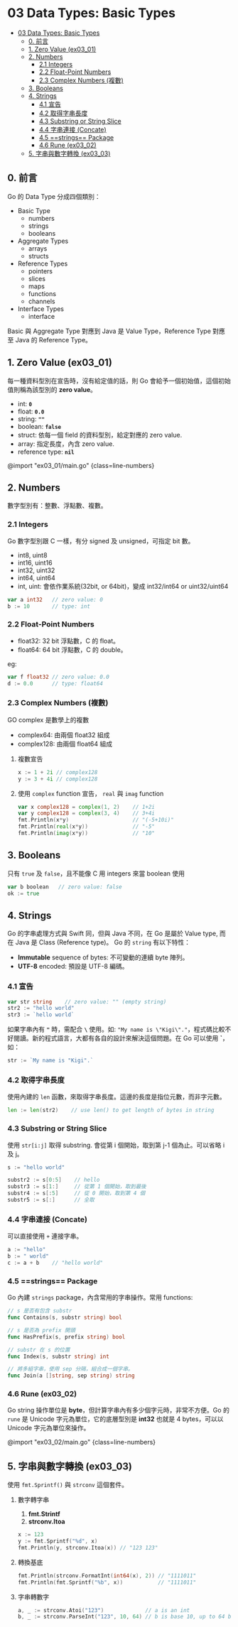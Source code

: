 # 03 Data Types: Basic Types

<!-- @import "[TOC]" {cmd="toc" depthFrom=1 depthTo=3 orderedList=false} -->

<!-- code_chunk_output -->

- [03 Data Types: Basic Types](#03-data-types-basic-types)
  - [0. 前言](#0-前言)
  - [1. Zero Value (ex03_01)](#1-zero-value-ex03_01)
  - [2. Numbers](#2-numbers)
    - [2.1 Integers](#21-integers)
    - [2.2 Float-Point Numbers](#22-float-point-numbers)
    - [2.3 Complex Numbers (複數)](#23-complex-numbers-複數)
  - [3. Booleans](#3-booleans)
  - [4. Strings](#4-strings)
    - [4.1 宣告](#41-宣告)
    - [4.2 取得字串長度](#42-取得字串長度)
    - [4.3 Substring or String Slice](#43-substring-or-string-slice)
    - [4.4 字串連接 (Concate)](#44-字串連接-concate)
    - [4.5 ==strings== Package](#45-strings-package)
    - [4.6 Rune (ex03_02)](#46-rune-ex03_02)
  - [5. 字串與數字轉換 (ex03_03)](#5-字串與數字轉換-ex03_03)

<!-- /code_chunk_output -->

## 0. 前言

Go 的 Data Type 分成四個類別：

- Basic Type
  - numbers
  - strings
  - booleans
- Aggregate Types
  - arrays
  - structs
- Reference Types
  - pointers
  - slices
  - maps
  - functions
  - channels
- Interface Types
  - interface

Basic 與 Aggregate Type 對應到 Java 是 Value Type，Reference Type 對應至 Java 的 Reference Type。

## 1. Zero Value (ex03_01)

每一種資料型別在宣告時，沒有給定值的話，則 Go 會給予一個初始值，這個初始值則稱為該型別的 __zero value__。

- int: __`0`__
- float: __`0.0`__
- string: __`""`__
- boolean: __`false`__
- struct: 依每一個 field 的資料型別，給定對應的 zero value.
- array: 指定長度，內含 zero value.
- reference type: __`nil`__

@import "ex03_01/main.go" {class=line-numbers}

## 2. Numbers

數字型別有：整數、浮點數、複數。

### 2.1 Integers

Go 數字型別跟 C 一樣，有分 signed 及 unsigned，可指定 bit 數。

- int8, uint8
- int16, uint16
- int32, uint32
- int64, uint64
- int, uint: 會依作業系統(32bit, or 64bit)，變成 int32/int64 or uint32/uint64

```go {.line-numbers}
var a int32   // zero value: 0
b := 10       // type: int
```

### 2.2 Float-Point Numbers

- float32: 32 bit 浮點數，C 的 float。
- float64: 64 bit 浮點數，C 的 double。

eg:

```go {.line-numbers}
var f float32 // zero value: 0.0
d := 0.0      // type: float64
```

### 2.3 Complex Numbers (複數)

GO complex 是數學上的複數

- complex64: 由兩個 float32 組成
- complex128: 由兩個 float64 組成

1. 複數宣告

    ```go {.line-numbers}
    x := 1 + 2i // complex128
    y := 3 + 4i // complex128
    ```

1. 使用 `complex` function 宣告， `real` 與 `imag` function

    ```go {.line-numbers}
    var x complex128 = complex(1, 2)    // 1+2i
    var y complex128 = complex(3, 4)    // 3+4i
    fmt.Println(x*y)                    // "(-5+10i)"
    fmt.Println(real(x*y))              // "-5"
    fmt.Println(imag(x*y))              // "10"
    ```

## 3. Booleans

只有 `true` 及 `false`，且不能像 C 用 integers 來當 boolean 使用

```go {.line-numbers}
var b boolean   // zero value: false
ok := true
```

## 4. Strings

Go 的字串處理方式與 Swift 同，但與 Java 不同，在 Go 是屬於 Value type, 而在 Java 是 Class (Reference type)。
Go 的 `string` 有以下特性：

- __Immutable__ sequence of bytes: 不可變動的連續 byte 陣列。
- __UTF-8__ encoded: 預設是 UTF-8 編碼。

### 4.1 宣告

```go {.line-numbers}
var str string    // zero value: "" (empty string)
str2 := "hello world"
str3 := `hello world`
```

如果字串內有 __`"`__ 時，需配合 __`\`__ 使用。如: `"My name is \"Kigi\"."`，程式碼比較不好閱讀。新的程式語言，大都有各自的設計來解決這個問題。在 Go 可以使用 __`__，如：

```go {.line-numbers}
str := `My name is "Kigi".`
```

### 4.2 取得字串長度

使用內建的 `len` 函數，來取得字串長度。這邊的長度是指位元數，而非字元數。

```go {.line-numbers}
len := len(str2)    // use len() to get length of bytes in string
```

### 4.3 Substring or String Slice

使用 `str[i:j]` 取得 substring. 會從第 i 個開始，取到第 j-1 個為止。可以省略 i 及 j。

```go {.line-numbers}
s := "hello world"

substr2 := s[0:5]    // hello
substr3 := s[1:]     // 從第 1 個開始，取到最後
substr4 := s[:5]     // 從 0 開始，取到第 4 個
substr5 := s[:]      // 全取
```

### 4.4 字串連接 (Concate)

可以直接使用 `+` 連接字串。

```go {.line-numbers}
a := "hello"
b := " world"
c := a + b    // "hello world"
```

### 4.5 ==strings== Package

Go 內建 `strings` package，內含常用的字串操作。常用 functions:

```go {.line-numbers}
// s 是否有包含 substr
func Contains(s, substr string) bool

// s 是否為 prefix 開頭
func HasPrefix(s, prefix string) bool

// substr 在 s 的位置
func Index(s, substr string) int

// 將多組字串，使用 sep 分隔，組合成一個字串。
func Join(a []string, sep string) string
```

### 4.6 Rune (ex03_02)

Go string 操作單位是 __byte__，但計算字串內有多少個字元時，非常不方便。Go 的 `rune` 是 Unicode 字元為單位，它的底層型別是 __int32__ 也就是 4 bytes，可以以 Unicode 字元為單位來操作。

@import "ex03_02/main.go" {class=line-numbers}

## 5. 字串與數字轉換 (ex03_03)

使用 `fmt.Sprintf()` 與 `strconv` 這個套件。

1. 數字轉字串
    1. __fmt.Strintf__
    1. __strconv.Itoa__

    ```go {.line-numbers}
    x := 123
    y := fmt.Sprintf("%d", x)
    fmt.Println(y, strconv.Itoa(x)) // "123 123"
    ```

1. 轉換基底

    ```go {.line-numbers}
    fmt.Println(strconv.FormatInt(int64(x), 2)) // "1111011"
    fmt.Println(fmt.Sprintf("%b", x))           // "1111011"
    ```

1. 字串轉數字

    ```go {.line-numbers}
    a, _ := strconv.Atoi("123")             // a is an int
    b, _ := strconv.ParseInt("123", 10, 64) // b is base 10, up to 64 bits
    ```
